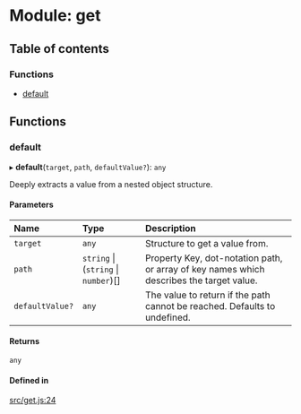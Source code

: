 # Module: get

## Table of contents

### Functions

- [default](get.md#default)

## Functions

### default

▸ **default**(`target`, `path`, `defaultValue?`): `any`

Deeply extracts a value from a nested object structure.

#### Parameters

| Name | Type | Description |
| :------ | :------ | :------ |
| `target` | `any` | Structure to get a value from. |
| `path` | `string` \| (`string` \| `number`)[] | Property Key, dot-notation path, or array of key names which describes the target value. |
| `defaultValue?` | `any` | The value to return if the path cannot be reached. Defaults to undefined. |

#### Returns

`any`

#### Defined in

[src/get.js:24](https://github.com/Twipped/js-utils/blob/f2eceb5/src/get.js#L24)
